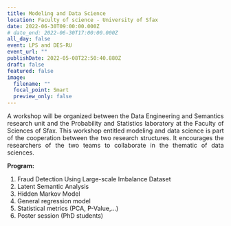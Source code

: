 ```yaml
---
title: Modeling and Data Science
location: Faculty of science - University of Sfax
date: 2022-06-30T09:00:00.000Z
# date_end: 2022-06-30T17:00:00.000Z
all_day: false
event: LPS and DES-RU
event_url: ""
publishDate: 2022-05-08T22:50:40.880Z
draft: false
featured: false
image:
  filename: ""
  focal_point: Smart
  preview_only: false
---
```

<div style="text-align: justify">
A workshop will be organized between the Data Engineering and Semantics research unit and the Probability and Statistics laboratory at the Faculty of Sciences of Sfax. This workshop entitled modeling and data science is part of the cooperation between the two research structures. It encourages the researchers of the two teams to collaborate in the thematic of data sciences.</br>
</div>

**Program:**
1. Fraud Detection Using Large-scale Imbalance Dataset
2. Latent Semantic Analysis 
3. Hidden Markov Model 
4. General regression model
5. Statistical metrics (PCA, P-Value,...)
6. Poster session (PhD students) 
